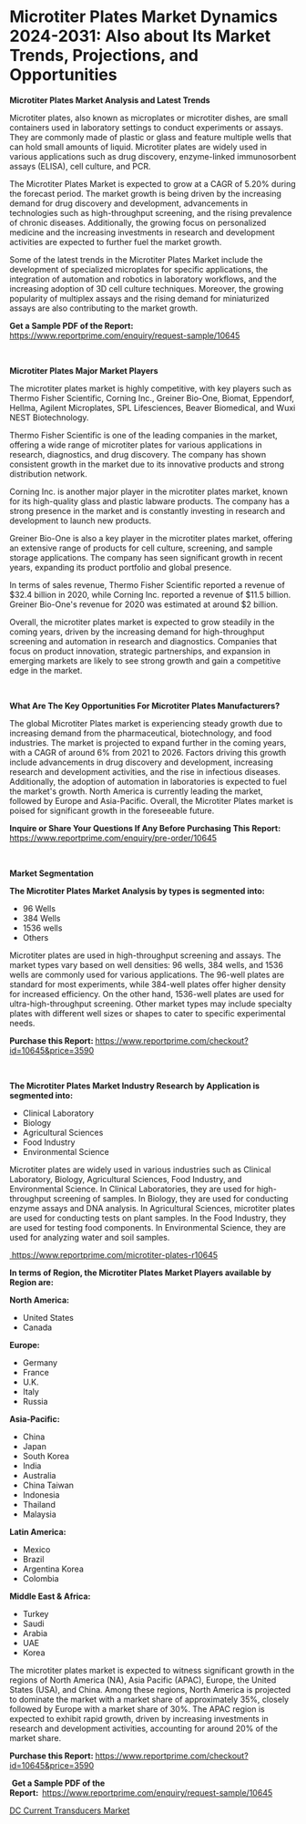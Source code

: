 <p><h1>Microtiter Plates Market Dynamics 2024-2031: Also about Its Market Trends, Projections, and Opportunities</h1></p><p><strong>Microtiter Plates Market Analysis and Latest Trends</strong></p>
<p><p>Microtiter plates, also known as microplates or microtiter dishes, are small containers used in laboratory settings to conduct experiments or assays. They are commonly made of plastic or glass and feature multiple wells that can hold small amounts of liquid. Microtiter plates are widely used in various applications such as drug discovery, enzyme-linked immunosorbent assays (ELISA), cell culture, and PCR.</p><p>The Microtiter Plates Market is expected to grow at a CAGR of 5.20% during the forecast period. The market growth is being driven by the increasing demand for drug discovery and development, advancements in technologies such as high-throughput screening, and the rising prevalence of chronic diseases. Additionally, the growing focus on personalized medicine and the increasing investments in research and development activities are expected to further fuel the market growth.</p><p>Some of the latest trends in the Microtiter Plates Market include the development of specialized microplates for specific applications, the integration of automation and robotics in laboratory workflows, and the increasing adoption of 3D cell culture techniques. Moreover, the growing popularity of multiplex assays and the rising demand for miniaturized assays are also contributing to the market growth.</p></p>
<p><strong>Get a Sample PDF of the Report:&nbsp;</strong> <a href="https://www.reportprime.com/enquiry/request-sample/10645">https://www.reportprime.com/enquiry/request-sample/10645</a></p>
<p>&nbsp;</p>
<p><strong>Microtiter Plates Major Market Players</strong></p>
<p><p>The microtiter plates market is highly competitive, with key players such as Thermo Fisher Scientific, Corning Inc., Greiner Bio-One, Biomat, Eppendorf, Hellma, Agilent Microplates, SPL Lifesciences, Beaver Biomedical, and Wuxi NEST Biotechnology. </p><p>Thermo Fisher Scientific is one of the leading companies in the market, offering a wide range of microtiter plates for various applications in research, diagnostics, and drug discovery. The company has shown consistent growth in the market due to its innovative products and strong distribution network.</p><p>Corning Inc. is another major player in the microtiter plates market, known for its high-quality glass and plastic labware products. The company has a strong presence in the market and is constantly investing in research and development to launch new products.</p><p>Greiner Bio-One is also a key player in the microtiter plates market, offering an extensive range of products for cell culture, screening, and sample storage applications. The company has seen significant growth in recent years, expanding its product portfolio and global presence.</p><p>In terms of sales revenue, Thermo Fisher Scientific reported a revenue of $32.4 billion in 2020, while Corning Inc. reported a revenue of $11.5 billion. Greiner Bio-One's revenue for 2020 was estimated at around $2 billion.</p><p>Overall, the microtiter plates market is expected to grow steadily in the coming years, driven by the increasing demand for high-throughput screening and automation in research and diagnostics. Companies that focus on product innovation, strategic partnerships, and expansion in emerging markets are likely to see strong growth and gain a competitive edge in the market.</p></p>
<p>&nbsp;</p>
<p><strong>What Are The Key Opportunities For Microtiter Plates Manufacturers?</strong></p>
<p><p>The global Microtiter Plates market is experiencing steady growth due to increasing demand from the pharmaceutical, biotechnology, and food industries. The market is projected to expand further in the coming years, with a CAGR of around 6% from 2021 to 2026. Factors driving this growth include advancements in drug discovery and development, increasing research and development activities, and the rise in infectious diseases. Additionally, the adoption of automation in laboratories is expected to fuel the market's growth. North America is currently leading the market, followed by Europe and Asia-Pacific. Overall, the Microtiter Plates market is poised for significant growth in the foreseeable future.</p></p>
<p><strong>Inquire or Share Your Questions If Any Before Purchasing This Report:</strong> <a href="https://www.reportprime.com/enquiry/pre-order/10645">https://www.reportprime.com/enquiry/pre-order/10645</a></p>
<p>&nbsp;</p>
<p><strong>Market Segmentation</strong></p>
<p><strong>The Microtiter Plates Market Analysis by types is segmented into:</strong></p>
<p><ul><li>96 Wells</li><li>384 Wells</li><li>1536 wells</li><li>Others</li></ul></p>
<p><p>Microtiter plates are used in high-throughput screening and assays. The market types vary based on well densities: 96 wells, 384 wells, and 1536 wells are commonly used for various applications. The 96-well plates are standard for most experiments, while 384-well plates offer higher density for increased efficiency. On the other hand, 1536-well plates are used for ultra-high-throughput screening. Other market types may include specialty plates with different well sizes or shapes to cater to specific experimental needs.</p></p>
<p><strong>Purchase this Report:&nbsp;</strong><a href="https://www.reportprime.com/checkout?id=10645&price=3590">https://www.reportprime.com/checkout?id=10645&price=3590</a></p>
<p>&nbsp;</p>
<p><strong>The Microtiter Plates Market Industry Research by Application is segmented into:</strong></p>
<p><ul><li>Clinical Laboratory</li><li>Biology</li><li>Agricultural Sciences</li><li>Food Industry</li><li>Environmental Science</li></ul></p>
<p><p>Microtiter plates are widely used in various industries such as Clinical Laboratory, Biology, Agricultural Sciences, Food Industry, and Environmental Science. In Clinical Laboratories, they are used for high-throughput screening of samples. In Biology, they are used for conducting enzyme assays and DNA analysis. In Agricultural Sciences, microtiter plates are used for conducting tests on plant samples. In the Food Industry, they are used for testing food components. In Environmental Science, they are used for analyzing water and soil samples.</p></p>
<p><a href="https://www.reportprime.com/microtiter-plates-r10645">&nbsp;https://www.reportprime.com/microtiter-plates-r10645</a></p>
<p><strong>In terms of Region, the Microtiter Plates Market Players available by Region are:</strong></p>
<p>
    <p> <strong> North America: </strong>
        <ul>
            <li>United States</li>
            <li>Canada</li>
        </ul>
        </p> 
    <p> <strong> Europe: </strong>
        <ul>
            <li>Germany</li>
            <li>France</li>
            <li>U.K.</li>
            <li>Italy</li>
            <li>Russia</li>
        </ul>
        </p> 
    <p> <strong> Asia-Pacific: </strong>
        <ul>
            <li>China</li>
            <li>Japan</li>
            <li>South Korea</li>
            <li>India</li>
            <li>Australia</li>
            <li>China Taiwan</li>
            <li>Indonesia</li>
            <li>Thailand</li>
            <li>Malaysia</li>
        </ul>
        </p> 
    <p> <strong> Latin America: </strong>
        <ul>
            <li>Mexico</li>
            <li>Brazil</li>
            <li>Argentina Korea</li>
            <li>Colombia</li>
        </ul>
        </p> 
    <p> <strong> Middle East & Africa: </strong>
        <ul>
            <li>Turkey</li>
            <li>Saudi</li>
            <li>Arabia</li>
            <li>UAE</li>
            <li>Korea</li>
        </ul>
    </p>
    </p>
<p><p>The microtiter plates market is expected to witness significant growth in the regions of North America (NA), Asia Pacific (APAC), Europe, the United States (USA), and China. Among these regions, North America is projected to dominate the market with a market share of approximately 35%, closely followed by Europe with a market share of 30%. The APAC region is expected to exhibit rapid growth, driven by increasing investments in research and development activities, accounting for around 20% of the market share.</p></p>
<p><strong>Purchase this Report: </strong><a href="https://www.reportprime.com/checkout?id=10645&price=3590">https://www.reportprime.com/checkout?id=10645&price=3590</a></p>
<p>&nbsp;<strong>Get a Sample PDF of the Report:&nbsp;&nbsp;</strong><a href="https://www.reportprime.com/enquiry/request-sample/10645">https://www.reportprime.com/enquiry/request-sample/10645</a></p>
<p><strong></strong></p>
<p><p><a href="https://boundless-drawbridge-702.notion.site/DC-Current-Transducers-Market-Share-Evolution-and-Market-Growth-Trends-2024-2031-4b3228eadc32424d993b58d31a1e9151">DC Current Transducers Market</a></p></p>